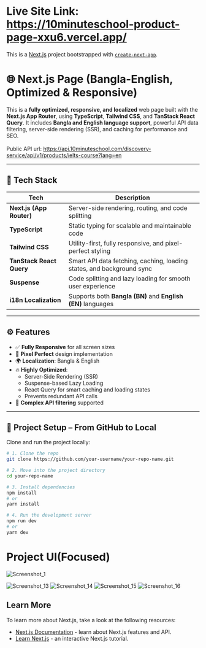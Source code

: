 # Live Site Link: https://10minuteschool-product-page-xxu6.vercel.app/

This is a [Next.js](https://nextjs.org) project bootstrapped with [`create-next-app`](https://nextjs.org/docs/app/api-reference/cli/create-next-app).

# 🌐 Next.js Page (Bangla-English, Optimized & Responsive)

This is a **fully optimized, responsive, and localized** web page built with the **Next.js App Router**, using **TypeScript**, **Tailwind CSS**, and **TanStack React Query**. It includes **Bangla and English language support**, powerful API data filtering, server-side rendering (SSR), and caching for performance and SEO.<br/><br/>
Public API url: https://api.10minuteschool.com/discovery-service/api/v1/products/ielts-course?lang=en

---

## 🚀 Tech Stack

| Tech               | Description                                                                 |
|--------------------|-----------------------------------------------------------------------------|
| **Next.js (App Router)** | Server-side rendering, routing, and code splitting                    |
| **TypeScript**      | Static typing for scalable and maintainable code                           |
| **Tailwind CSS**    | Utility-first, fully responsive, and pixel-perfect styling                 |
| **TanStack React Query** | Smart API data fetching, caching, loading states, and background sync |
| **Suspense**        | Code splitting and lazy loading for smooth user experience                 |
| **i18n Localization** | Supports both **Bangla (BN)** and **English (EN)** languages             |

---

## ⚙️ Features

- ✅ **Fully Responsive** for all screen sizes
- 🎯 **Pixel Perfect** design implementation
- 🌍 **Localization**: Bangla & English
- 🔥 **Highly Optimized**:
  - Server-Side Rendering (SSR)
  - Suspense-based Lazy Loading
  - React Query for smart caching and loading states
  - Prevents redundant API calls
- 🧠 **Complex API filtering** supported

---



## 📁 Project Setup – From GitHub to Local

Clone and run the project locally:

```bash
# 1. Clone the repo
git clone https://github.com/your-username/your-repo-name.git

# 2. Move into the project directory
cd your-repo-name

# 3. Install dependencies
npm install
# or
yarn install

# 4. Run the development server
npm run dev
# or
yarn dev
```

# Project UI(Focused)

![Screenshot_1](https://github.com/user-attachments/assets/093f0614-12dd-4f78-b07e-4fbcb61b47c4)


![Screenshot_13](https://github.com/user-attachments/assets/35c5f051-e3d1-413f-9275-ba59cb9cd9fa)
![Screenshot_14](https://github.com/user-attachments/assets/687301b7-cc2c-4da2-94cd-29ec3c38948f)
![Screenshot_15](https://github.com/user-attachments/assets/02790479-4ef1-40e7-b548-f1173e92f76b)
![Screenshot_16](https://github.com/user-attachments/assets/d813879d-4492-4600-bea4-2bcb56ea6874)

## Learn More

To learn more about Next.js, take a look at the following resources:

- [Next.js Documentation](https://nextjs.org/docs) - learn about Next.js features and API.
- [Learn Next.js](https://nextjs.org/learn) - an interactive Next.js tutorial.



